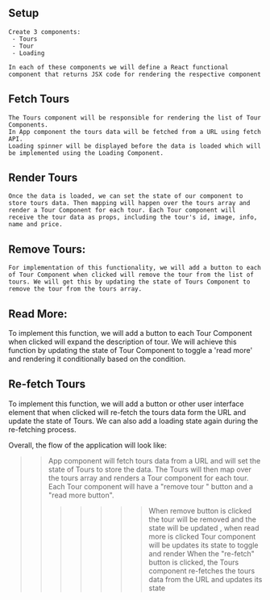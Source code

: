 ## Setup

    Create 3 components:
     - Tours
     - Tour
     - Loading

`In each of these components we will define a React functional component that returns JSX code for rendering the respective component`

## Fetch Tours

    The Tours component will be responsible for rendering the list of Tour Components.
    In App component the tours data will be fetched from a URL using fetch API.
    Loading spinner will be displayed before the data is loaded which will be implemented using the Loading Component.

## Render Tours

    Once the data is loaded, we can set the state of our component to store tours data. Then mapping will happen over the tours array and render a Tour Component for each tour. Each Tour component will receive the tour data as props, including the tour's id, image, info, name and price.

## Remove Tours:

    For implementation of this functionality, we will add a button to each of Tour Component when clicked will remove the tour from the list of tours. We will get this by updating the state of Tours Component to remove the tour from the tours array.

## Read More:

To implement this function, we will add a button to each Tour Component when clicked will expand the description of tour. We will achieve this function by updating the state of Tour Component to toggle a 'read more' and rendering it conditionally based on the condition.

## Re-fetch Tours

To implement this function, we will add a button or other user interface element that when clicked will re-fetch the tours data form the URL and update the state of Tours. We can also add a loading state again during the re-fetching process.

Overall, the flow of the application will look like:

> > App component will fetch tours data from a URL and will set the state of Tours to store the data.
> > The Tours will then map over the tours array and renders a Tour component for each tour.
> > Each Tour component will have a "remove tour " button and a "read more button".
> >
> > > > > > > When remove button is clicked the tour will be removed and the state will be updated , when read more is clicked Tour component will be updates its state to toggle and render
> > > > > > > When the "re-fetch" button is clicked, the Tours component re-fetches the tours data from the URL and updates its state
